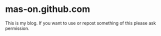 mas-on.github.com
==================
This is my blog. If you want to use or repost something of this please ask permission. 